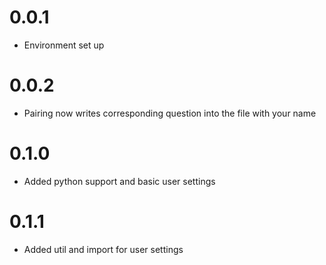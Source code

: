 # 0.0.1
- Environment set up

# 0.0.2 
- Pairing now writes corresponding question into the file with your name

# 0.1.0
- Added python support and basic user settings

# 0.1.1
- Added util and import for user settings